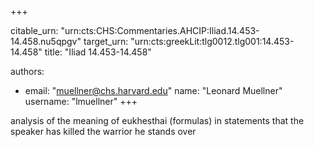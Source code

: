 +++


citable_urn: "urn:cts:CHS:Commentaries.AHCIP:Iliad.14.453-14.458.nu5qpgv"
target_urn: "urn:cts:greekLit:tlg0012.tlg001:14.453-14.458"
title: "Iliad 14.453-14.458"

authors:
- email: "muellner@chs.harvard.edu"
  name: "Leonard Muellner"
  username: "lmuellner"
+++

<p>analysis of the meaning of eukhesthai (formulas) in statements that the speaker has killed the warrior he stands over</p>